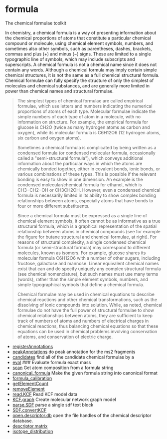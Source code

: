﻿# formula

The chemical formulae toolkit
 
 In chemistry, a chemical formula is a way of presenting information about the chemical proportions of 
 atoms that constitute a particular chemical compound or molecule, using chemical element symbols, numbers,
 and sometimes also other symbols, such as parentheses, dashes, brackets, commas and plus (+) and minus (−) 
 signs. These are limited to a single typographic line of symbols, which may include subscripts and 
 superscripts. A chemical formula is not a chemical name since it does not contain any words. Although a 
 chemical formula may imply certain simple chemical structures, it is not the same as a full chemical 
 structural formula. Chemical formulae can fully specify the structure of only the simplest of molecules 
 and chemical substances, and are generally more limited in power than chemical names and structural formulae.
> The simplest types of chemical formulae are called empirical formulae, which use letters and numbers indicating
>  the numerical proportions of atoms of each type. Molecular formulae indicate the simple numbers of each type 
>  of atom in a molecule, with no information on structure. For example, the empirical formula for glucose is
>  CH2O (twice as many hydrogen atoms as carbon and oxygen), while its molecular formula is C6H12O6 (12 hydrogen 
>  atoms, six carbon and oxygen atoms).
>  
>  Sometimes a chemical formula is complicated by being written as a condensed formula (or condensed molecular 
>  formula, occasionally called a "semi-structural formula"), which conveys additional information about the
>  particular ways in which the atoms are chemically bonded together, either in covalent bonds, ionic bonds, or 
>  various combinations of these types. This is possible if the relevant bonding is easy to show in one dimension. 
>  An example is the condensed molecular/chemical formula for ethanol, which is CH3−CH2−OH or CH3CH2OH. However, 
>  even a condensed chemical formula is necessarily limited in its ability to show complex bonding relationships 
>  between atoms, especially atoms that have bonds to four or more different substituents.
>  
>  Since a chemical formula must be expressed as a single line of chemical element symbols, it often cannot be as
>  informative as a true structural formula, which is a graphical representation of the spatial relationship 
>  between atoms in chemical compounds (see for example the figure for butane structural and chemical formulae,
>  at right). For reasons of structural complexity, a single condensed chemical formula (or semi-structural formula)
>  may correspond to different molecules, known as isomers. For example, glucose shares its molecular formula C6H12O6
>  with a number of other sugars, including fructose, galactose and mannose. Linear equivalent chemical names exist 
>  that can and do specify uniquely any complex structural formula (see chemical nomenclature), but such names must
>  use many terms (words), rather than the simple element symbols, numbers, and simple typographical symbols that 
>  define a chemical formula.
>  
>  Chemical formulae may be used in chemical equations to describe chemical reactions and other chemical transformations, 
>  such as the dissolving of ionic compounds into solution. While, as noted, chemical formulae do not have the full 
>  power of structural formulae to show chemical relationships between atoms, they are sufficient to keep track of 
>  numbers of atoms and numbers of electrical charges in chemical reactions, thus balancing chemical equations so that
>  these equations can be used in chemical problems involving conservation of atoms, and conservation of electric 
>  charge.

+ [registerAnnotations](formula/registerAnnotations.1) 
+ [peakAnnotations](formula/peakAnnotations.1) do peak annotation for the ms2 fragments
+ [candidates](formula/candidates.1) find all of the candidate chemical formulas by a 
+ [eval](formula/eval.1) ### Evaluate formula exact mass
+ [scan](formula/scan.1) Get atom composition from a formula string
+ [canonical_formula](formula/canonical_formula.1) Make the given formula string into canonical format
+ [formula_calibration](formula/formula_calibration.1) 
+ [getElementCount](formula/getElementCount.1) 
+ [removeElement](formula/removeElement.1) 
+ [read.KCF](formula/read.KCF.1) Read KCF model data
+ [KCF.graph](formula/KCF.graph.1) Create molecular network graph model
+ [parse.SDF](formula/parse.SDF.1) parse a single sdf text block
+ [SDF.convertKCF](formula/SDF.convertKCF.1) 
+ [open.descriptor.db](formula/open.descriptor.db.1) open the file handles of the chemical descriptor database.
+ [descriptor.matrix](formula/descriptor.matrix.1) 
+ [isotope_distribution](formula/isotope_distribution.1) 
